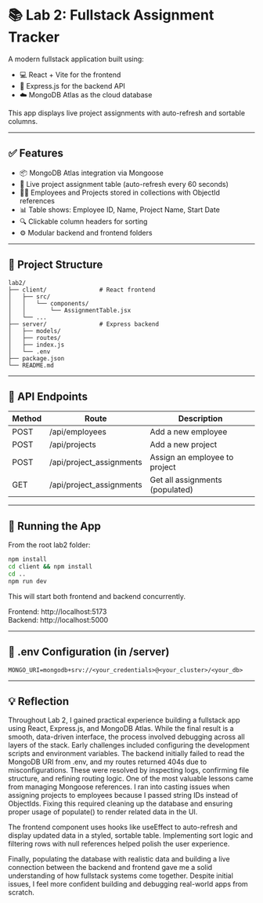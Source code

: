 # 📚 Lab 2: Fullstack Assignment Tracker

A modern fullstack application built using:
- 💻 React + Vite for the frontend
- 🌱 Express.js for the backend API
- ☁️ MongoDB Atlas as the cloud database

This app displays live project assignments with auto-refresh and sortable columns.

---

## ✅ Features

- 📦 MongoDB Atlas integration via Mongoose
- 🔄 Live project assignment table (auto-refresh every 60 seconds)
- 🧑‍💻 Employees and Projects stored in collections with ObjectId references
- 📊 Table shows: Employee ID, Name, Project Name, Start Date
- 🔍 Clickable column headers for sorting
- ⚙️ Modular backend and frontend folders

---

## 📁 Project Structure

```
lab2/
├── client/               # React frontend
│   ├── src/
│   │   └── components/
│   │       └── AssignmentTable.jsx
│   └── ...
├── server/               # Express backend
│   ├── models/
│   ├── routes/
│   ├── index.js
│   └── .env
├── package.json
└── README.md
```

---

## 🧪 API Endpoints

| Method | Route                          | Description                     |
|--------|--------------------------------|---------------------------------|
| POST   | /api/employees                | Add a new employee              |
| POST   | /api/projects                 | Add a new project               |
| POST   | /api/project_assignments      | Assign an employee to project   |
| GET    | /api/project_assignments      | Get all assignments (populated) |

---

## 🚀 Running the App

From the root lab2 folder:

```bash
npm install
cd client && npm install
cd ..
npm run dev
```

This will start both frontend and backend concurrently.

Frontend: http://localhost:5173  
Backend:  http://localhost:5000

---

## 🔐 .env Configuration (in /server)

```
MONGO_URI=mongodb+srv://<your_credentials>@<your_cluster>/<your_db>
```

---

## 💡 Reflection

Throughout Lab 2, I gained practical experience building a fullstack app using React, Express.js, and MongoDB Atlas. 
While the final result is a smooth, data-driven interface, the process involved debugging across all layers of the stack.
    Early challenges included configuring the development scripts and environment variables.
The backend initially failed to read the MongoDB URI from .env, and my routes returned 404s due to misconfigurations. These were resolved by inspecting logs, confirming file structure, and refining routing logic.
    One of the most valuable lessons came from managing Mongoose references.
I ran into casting issues when assigning projects to employees because I passed string IDs instead of ObjectIds. Fixing this required cleaning up the database and ensuring proper usage of populate() to render related data in the UI.

The frontend component uses hooks like useEffect to auto-refresh and display updated data in a styled, sortable table. Implementing sort logic and filtering rows with null references helped polish the user experience.

Finally, populating the database with realistic data and building a live connection between the backend and frontend gave me a solid understanding of how fullstack systems come together. Despite initial issues, I feel more confident building and debugging real-world apps from scratch.